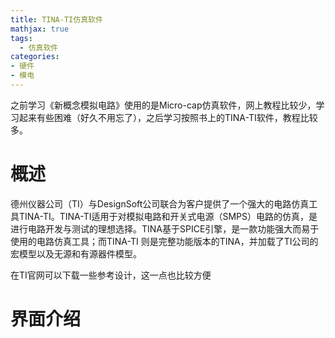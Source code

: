 ```yaml
---
title: TINA-TI仿真软件
mathjax: true
tags:
  - 仿真软件
categories: 
- 硬件
- 模电
---
```



之前学习《新概念模拟电路》使用的是Micro-cap仿真软件，网上教程比较少，学习起来有些困难（好久不用忘了），之后学习按照书上的TINA-TI软件，教程比较多。


# 概述

德州仪器公司（TI）与DesignSoft公司联合为客户提供了一个强大的电路仿真工具TINA-TI。TINA-TI适用于对模拟电路和开关式电源（SMPS）电路的仿真，是进行电路开发与测试的理想选择。TINA基于SPICE引擎，是一款功能强大而易于使用的电路仿真工具；而TINA-TI 则是完整功能版本的TINA，并加载了TI公司的宏模型以及无源和有源器件模型。

在TI官网可以下载一些参考设计，这一点也比较方便

# 界面介绍

